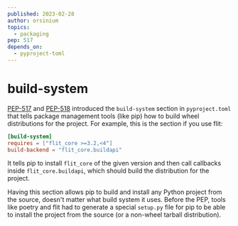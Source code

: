 ```yaml
---
published: 2023-02-28
author: orsinium
topics:
  - packaging
pep: 517
depends_on:
  - pyproject-toml
---
```


# build-system

[PEP-517](https://peps.python.org/pep-0518/) and [PEP-518](https://peps.python.org/pep-0518/) introduced the `build-system` section in `pyproject.toml` that tells package management tools (like pip) how to build wheel distributions for the project. For example, this is the section if you use flit:

```toml
[build-system]
requires = ["flit_core >=3.2,<4"]
build-backend = "flit_core.buildapi"
```

It tells pip to install `flit_core` of the given version and then call callbacks inside `flit_core.buildapi`, which should build the distribution for the project.

Having this section allows pip to build and install any Python project from the source, doesn't matter what build system it uses. Before the PEP, tools like poetry and flit had to generate a special `setup.py` file for pip to be able to install the project from the source (or a non-wheel tarball distribution).
